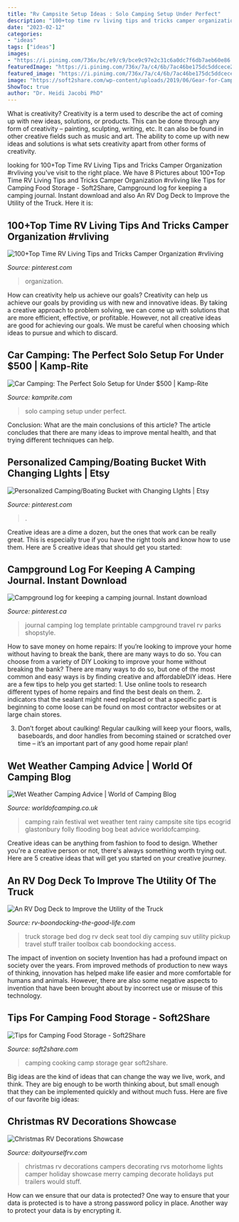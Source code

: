 ```yaml
---
title: "Rv Campsite Setup Ideas : Solo Camping Setup Under Perfect"
description: "100+top time rv living tips and tricks camper organization #rvliving"
date: "2023-02-12"
categories:
- "ideas"
tags: ["ideas"]
images:
- "https://i.pinimg.com/736x/bc/e9/c9/bce9c97e2c31c6a0dc7f6db7aeb60e86.jpg"
featuredImage: "https://i.pinimg.com/736x/7a/c4/6b/7ac46be175dc5ddcece25c3940e0084b.jpg"
featured_image: "https://i.pinimg.com/736x/7a/c4/6b/7ac46be175dc5ddcece25c3940e0084b.jpg"
image: "https://soft2share.com/wp-content/uploads/2019/06/Gear-for-Camp-Cooking.jpg"
ShowToc: true
author: "Dr. Heidi Jacobi PhD"
---
```



What is creativity?
Creativity is a term used to describe the act of coming up with new ideas, solutions, or products. This can be done through any form of creativity – painting, sculpting, writing, etc. It can also be found in other creative fields such as music and art. The ability to come up with new ideas and solutions is what sets creativity apart from other forms of creativity.

	

		
looking for 100+Top Time RV Living Tips and Tricks Camper Organization #rvliving you've visit to the right place. We have 8 Pictures about 100+Top Time RV Living Tips and Tricks Camper Organization #rvliving like Tips for Camping Food Storage - Soft2Share, Campground log for keeping a camping journal. Instant download and also An RV Dog Deck to Improve the Utility of the Truck. Here it is:
		
    
## 100+Top Time RV Living Tips And Tricks Camper Organization #rvliving

<img loading=lazy src="https://i.pinimg.com/736x/f9/af/7f/f9af7f79f3203ad6fefbbc89619798c4.jpg" onerror="this.onerror=null;this.src='https://tse3.mm.bing.net/th?id=OIP._YRo5cViiS15rRCfC7rrLAHaKW&amp;pid=15.1';" alt="100+Top Time RV Living Tips and Tricks Camper Organization #rvliving">

_Source: pinterest.com_

>organization. 

	

How can creativity help us achieve our goals?
Creativity can help us achieve our goals by providing us with new and innovative ideas. By taking a creative approach to problem solving, we can come up with solutions that are more efficient, effective, or profitable. However, not all creative ideas are good for achieving our goals. We must be careful when choosing which ideas to pursue and which to discard.

    
## Car Camping: The Perfect Solo Setup For Under $500 | Kamp-Rite

<img loading=lazy src="http://o2reys0l4o-flywheel.netdna-ssl.com/wp-content/uploads/2018/04/DSC_0164_preview.jpeg" onerror="this.onerror=null;this.src='https://tse1.mm.bing.net/th?id=OIP.eQlFrk2eTnbkhiTLWny5wgHaE7&amp;pid=15.1';" alt="Car Camping: The Perfect Solo Setup for Under $500 | Kamp-Rite">

_Source: kamprite.com_

>solo camping setup under perfect. 

	

Conclusion: What are the main conclusions of this article?
The article concludes that there are many ideas to improve mental health, and that trying different techniques can help.

    
## Personalized Camping/Boating Bucket With Changing LIghts | Etsy

<img loading=lazy src="https://i.pinimg.com/736x/7a/c4/6b/7ac46be175dc5ddcece25c3940e0084b.jpg" onerror="this.onerror=null;this.src='https://tse3.mm.bing.net/th?id=OIP.ss6Y1JISyrawdSBXnGhWPgHaJi&amp;pid=15.1';" alt="Personalized Camping/Boating Bucket with Changing LIghts | Etsy">

_Source: pinterest.com_

>. 

	

Creative ideas are a dime a dozen, but the ones that work can be really great. This is especially true if you have the right tools and know how to use them. Here are 5 creative ideas that should get you started:

    
## Campground Log For Keeping A Camping Journal. Instant Download

<img loading=lazy src="https://i.pinimg.com/736x/bc/e9/c9/bce9c97e2c31c6a0dc7f6db7aeb60e86.jpg" onerror="this.onerror=null;this.src='https://tse1.mm.bing.net/th?id=OIP.EtU6FrFXRAI-5udxGV_IqwHaSh&amp;pid=15.1';" alt="Campground log for keeping a camping journal. Instant download">

_Source: pinterest.ca_

>journal camping log template printable campground travel rv parks shopstyle. 

	

How to save money on home repairs: If you’re looking to improve your home without having to break the bank, there are many ways to do so. You can choose from a variety of DIY
Looking to improve your home without breaking the bank? There are many ways to do so, but one of the most common and easy ways is by finding creative and affordableDIY ideas. Here are a few tips to help you get started: 1. Use online tools to research different types of home repairs and find the best deals on them.
2. indicators that the sealant might need replaced or that a specific part is beginning to come loose can be found on most contractor websites or at large chain stores.

3. Don’t forget about caulking! Regular caulking will keep your floors, walls, baseboards, and door handles from becoming stained or scratched over time – it’s an important part of any good home repair plan! 
    
## Wet Weather Camping Advice | World Of Camping Blog

<img loading=lazy src="https://www.worldofcamping.co.uk/blog/wp-content/uploads/2015/01/WETCAMP_rainy_glastonbury.jpg" onerror="this.onerror=null;this.src='https://tse4.mm.bing.net/th?id=OIP.ZLmnzSCEi6rajvnXeStJTQHaE8&amp;pid=15.1';" alt="Wet Weather Camping Advice | World of Camping Blog">

_Source: worldofcamping.co.uk_

>camping rain festival wet weather tent rainy campsite site tips ecogrid glastonbury folly flooding bog beat advice worldofcamping. 

	

Creative ideas can be anything from fashion to food to design. Whether you're a creative person or not, there's always something worth trying out. Here are 5 creative ideas that will get you started on your creative journey.

    
## An RV Dog Deck To Improve The Utility Of The Truck

<img loading=lazy src="https://www.rv-boondocking-the-good-life.com/images/100_2361.jpg" onerror="this.onerror=null;this.src='https://tse4.mm.bing.net/th?id=OIP.PwKa6XjYVol7SWbu-LiTLQHaLG&amp;pid=15.1';" alt="An RV Dog Deck to Improve the Utility of the Truck">

_Source: rv-boondocking-the-good-life.com_

>truck storage bed dog rv deck seat tool diy camping suv utility pickup travel stuff trailer toolbox cab boondocking access. 

	

The impact of invention on society
Invention has had a profound impact on society over the years. From improved methods of production to new ways of thinking, innovation has helped make life easier and more comfortable for humans and animals. However, there are also some negative aspects to invention that have been brought about by incorrect use or misuse of this technology.

    
## Tips For Camping Food Storage - Soft2Share

<img loading=lazy src="https://soft2share.com/wp-content/uploads/2019/06/Gear-for-Camp-Cooking.jpg" onerror="this.onerror=null;this.src='https://tse3.mm.bing.net/th?id=OIP.o7mlF3tqZECbhz12_hNwZQHaE7&amp;pid=15.1';" alt="Tips for Camping Food Storage - Soft2Share">

_Source: soft2share.com_

>camping cooking camp storage gear soft2share. 

	

Big ideas are the kind of ideas that can change the way we live, work, and think. They are big enough to be worth thinking about, but small enough that they can be implemented quickly and without much fuss. Here are five of our favorite big ideas: 

    
## Christmas RV Decorations Showcase

<img loading=lazy src="http://www.doityourselfrv.com/wp-content/uploads/2012/12/image9.jpg" onerror="this.onerror=null;this.src='https://tse3.mm.bing.net/th?id=OIP.9J8JNeU6m3UM3AisD_XHdgAAAA&amp;pid=15.1';" alt="Christmas RV Decorations Showcase">

_Source: doityourselfrv.com_

>christmas rv decorations campers decorating rvs motorhome lights camper holiday showcase merry camping decorate holidays put trailers would stuff. 

	

How can we ensure that our data is protected?
One way to ensure that your data is protected is to have a strong password policy in place. Another way to protect your data is by encrypting it.

